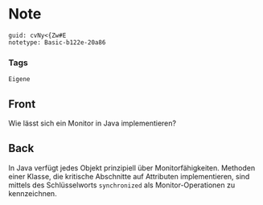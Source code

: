 # Note
```
guid: cvNy<{Zw#E
notetype: Basic-b122e-20a86
```

### Tags
```
Eigene
```

## Front
Wie lässt sich ein Monitor in Java implementieren?

## Back
<div>
  In Java verfügt jedes Objekt prinzipiell über Monitorfähigkeiten.
  Methoden einer Klasse, die kritische Abschnitte auf Attributen
  implementieren, sind mittels des Schlüsselworts
  <code>synchronized</code> als Monitor-Operationen zu
  kennzeichnen.
</div>
